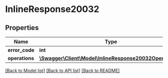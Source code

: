 # InlineResponse20032

## Properties
Name | Type | Description | Notes
------------ | ------------- | ------------- | -------------
**error_code** | **int** |  | [optional] 
**operations** | [**\Swagger\Client\Model\InlineResponse20032Operations[]**](InlineResponse20032Operations.md) |  | [optional] 

[[Back to Model list]](../../README.md#documentation-for-models) [[Back to API list]](../../README.md#documentation-for-api-endpoints) [[Back to README]](../../README.md)

